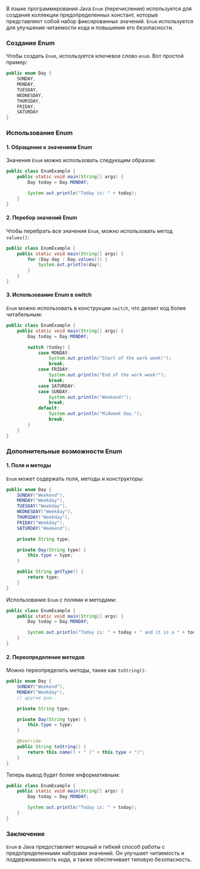 В языке программирования Java `Enum` (перечисление) используется для создания коллекции предопределенных констант, которые представляют собой набор фиксированных значений. `Enum` используется для улучшения читаемости кода и повышения его безопасности.

### Создание Enum

Чтобы создать `Enum`, используется ключевое слово `enum`. Вот простой пример:

```java
public enum Day {
    SUNDAY,
    MONDAY,
    TUESDAY,
    WEDNESDAY,
    THURSDAY,
    FRIDAY,
    SATURDAY
}
```

### Использование Enum

#### 1. Обращение к значениям Enum

Значения `Enum` можно использовать следующим образом:

```java
public class EnumExample {
    public static void main(String[] args) {
        Day today = Day.MONDAY;

        System.out.println("Today is: " + today);
    }
}
```

#### 2. Перебор значений Enum

Чтобы перебрать все значения `Enum`, можно использовать метод `values()`:

```java
public class EnumExample {
    public static void main(String[] args) {
        for (Day day : Day.values()) {
            System.out.println(day);
        }
    }
}
```

#### 3. Использование Enum в switch

`Enum` можно использовать в конструкции `switch`, что делает код более читабельным:

```java
public class EnumExample {
    public static void main(String[] args) {
        Day today = Day.MONDAY;

        switch (today) {
            case MONDAY:
                System.out.println("Start of the work week!");
                break;
            case FRIDAY:
                System.out.println("End of the work week!");
                break;
            case SATURDAY:
            case SUNDAY:
                System.out.println("Weekend!");
                break;
            default:
                System.out.println("Midweek day.");
                break;
        }
    }
}
```

### Дополнительные возможности Enum

#### 1. Поля и методы

`Enum` может содержать поля, методы и конструкторы:

```java
public enum Day {
    SUNDAY("Weekend"),
    MONDAY("Weekday"),
    TUESDAY("Weekday"),
    WEDNESDAY("Weekday"),
    THURSDAY("Weekday"),
    FRIDAY("Weekday"),
    SATURDAY("Weekend");

    private String type;

    private Day(String type) {
        this.type = type;
    }

    public String getType() {
        return type;
    }
}
```

Использование `Enum` с полями и методами:

```java
public class EnumExample {
    public static void main(String[] args) {
        Day today = Day.MONDAY;

        System.out.println("Today is: " + today + " and it is a " + today.getType());
    }
}
```

#### 2. Переопределение методов

Можно переопределить методы, такие как `toString()`:

```java
public enum Day {
    SUNDAY("Weekend"),
    MONDAY("Weekday"),
    // другие дни...

    private String type;

    private Day(String type) {
        this.type = type;
    }

    @Override
    public String toString() {
        return this.name() + " (" + this.type + ")";
    }
}
```

Теперь вывод будет более информативным:

```java
public class EnumExample {
    public static void main(String[] args) {
        Day today = Day.MONDAY;

        System.out.println("Today is: " + today);
    }
}
```

### Заключение

`Enum` в Java предоставляет мощный и гибкий способ работы с предопределенными наборами значений. Он улучшает читаемость и поддерживаемость кода, а также обеспечивает типовую безопасность.